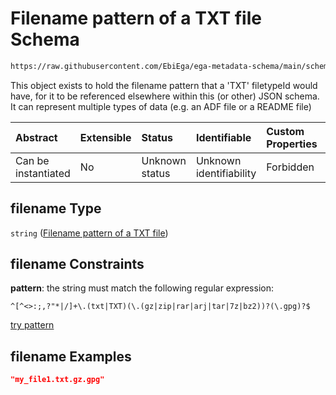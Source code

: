 # Filename pattern of a TXT file Schema

```txt
https://raw.githubusercontent.com/EbiEga/ega-metadata-schema/main/schemas/EGA.common-definitions.json#/definitions/filenameFiletypePatternCheck/anyOf/46/properties/filename
```

This object exists to hold the filename pattern that a 'TXT' filetypeId would have, for it to be referenced elsewhere within this (or other) JSON schema. It can represent multiple types of data (e.g. an ADF file or a README file)

| Abstract            | Extensible | Status         | Identifiable            | Custom Properties | Additional Properties | Access Restrictions | Defined In                                                                                           |
| :------------------ | :--------- | :------------- | :---------------------- | :---------------- | :-------------------- | :------------------ | :--------------------------------------------------------------------------------------------------- |
| Can be instantiated | No         | Unknown status | Unknown identifiability | Forbidden         | Allowed               | none                | [EGA.common-definitions.json\*](../../../schemas/EGA.common-definitions.json "open original schema") |

## filename Type

`string` ([Filename pattern of a TXT file](ega-4-definitions-check-filetype-checks-based-on-its-filename-anyof-txt-filename-patterncheck-1-properties-filename-pattern-of-a-txt-file.md))

## filename Constraints

**pattern**: the string must match the following regular expression:&#x20;

```regexp
^[^<>:;,?"*|/]+\.(txt|TXT)(\.(gz|zip|rar|arj|tar|7z|bz2))?(\.gpg)?$
```

[try pattern](https://regexr.com/?expression=%5E%5B%5E%3C%3E%3A%3B%2C%3F%22*%7C%2F%5D%2B%5C.\(txt%7CTXT\)\(%5C.\(gz%7Czip%7Crar%7Carj%7Ctar%7C7z%7Cbz2\)\)%3F\(%5C.gpg\)%3F%24 "try regular expression with regexr.com")

## filename Examples

```json
"my_file1.txt.gz.gpg"
```
